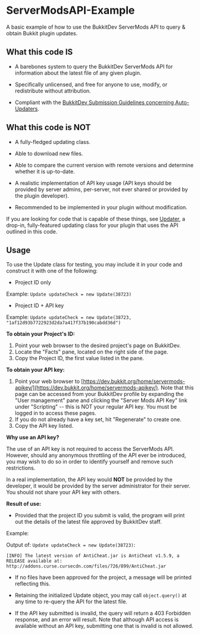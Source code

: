 ServerModsAPI-Example
=====================

A basic example of how to use the BukkitDev ServerMods API to query &amp; obtain Bukkit plugin updates.

What this code IS
-------
* A barebones system to query the BukkitDev ServerMods API for information about the latest file of any given plugin.

* Specifically unlicensed, and free for anyone to use, modify, or redistribute without attribution.

* Compliant with the [BukkitDev Submission Guidelines concerning Auto-Updaters](http://wiki.bukkit.org/BukkitDev:Project_Submission_Guidelines#Auto-updaters).

What this code is NOT
-------
* A fully-fledged updating class.

* Able to download new files.

* Able to compare the current version with remote versions and determine whether it is up-to-date.

* A realistic implementation of API key usage (API keys should be provided by server admins, per-server, not ever shared or provided by the plugin developer).

* Recommended to be implemented in your plugin without modification.


If you are looking for code that is capable of these things, see [Updater](https://github.com/h31ix/Updater), a drop-in, fully-featured updating class for your plugin that uses the API outlined in this code.

Usage
-------

To use the Update class for testing, you may include it in your code and construct it with one of the following:

* Project ID only

Example:
```Update updateCheck = new Update(38723)```

* Project ID  + API key

Example:
```Update updateCheck = new Update(38723, "1af12d93b7722923d2da7a417f37b190cabdd36d")```

**To obtain your Project's ID:**

1. Point your web browser to the desired project's page on BukkitDev.
2. Locate the "Facts" pane, located on the right side of the page.
3. Copy the Project ID, the first value listed in the pane.

**To obtain your API key:**

1. Point your web browser to [https://dev.bukkit.org/home/servermods-apikey/](https://dev.bukkit.org/home/servermods-apikey/). Note that this page can be accessed from your BukkitDev profile by expanding the "User management" pane and clicking the "Server Mods API Key" link under "Scripting" -- this is NOT your regular API key. You must be logged in to access these pages.
2. If you do not already have a key set, hit "Regenerate" to create one.
3. Copy the API key listed.

**Why use an API key?**

The use of an API key is not required to access the ServerMods API. However, should any anonymous throttling of the API ever be introduced, you may wish to do so in order to identify yourself and remove such restrictions.

In a real implementation, the API key would **NOT** be provided by the developer, it would be provided by the server administrator for their server. You should not share your API key with others.

**Result of use:**

* Provided that the project ID you submit is valid, the program will print out the details of the latest file approved by BukkitDev staff.

Example:

Output of: ```Update updateCheck = new Update(38723)```:

```[INFO] The latest version of AntiCheat.jar is AntiCheat v1.5.9, a RELEASE available at: http://addons.curse.cursecdn.com/files/726/899/AntiCheat.jar```

* If no files have been approved for the project, a message will be printed reflecting this.

* Retaining the initialized Update object, you may call ```object.query()``` at any time to re-query the API for the latest file.

* If the API key submitted is invalid, the query will return a 403 Forbidden response, and an error will result. Note that although API access is available without an API key, submitting one that is invalid is not allowed.